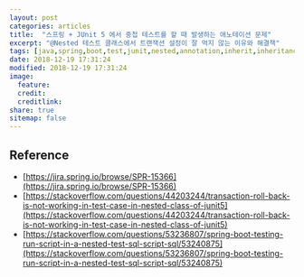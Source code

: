 ```yaml
---
layout: post
categories: articles
title:  "스프링 + JUnit 5 에서 중첩 테스트를 할 때 발생하는 애노테이션 문제"
excerpt: "@Nested 테스트 클래스에서 트랜잭션 설정이 잘 먹지 않는 이유와 해결책"
tags: [java,spring,boot,test,junit,nested,annotation,inherit,inheritance,transaction,transactional,rollback,자바,스프링,부트,테스트,중첩,애노테이션,어노테이션,상속,트랜잭션,롤백]
date: 2018-12-19 17:31:24
modified: 2018-12-19 17:31:24
image: 
  feature:
  credit:
  creditlink:
share: true
sitemap: false
---
```




## Reference

* [https://jira.spring.io/browse/SPR-15366](https://jira.spring.io/browse/SPR-15366)
* [https://stackoverflow.com/questions/44203244/transaction-roll-back-is-not-working-in-test-case-in-nested-class-of-junit5](https://stackoverflow.com/questions/44203244/transaction-roll-back-is-not-working-in-test-case-in-nested-class-of-junit5)
* [https://stackoverflow.com/questions/53236807/spring-boot-testing-run-script-in-a-nested-test-sql-script-sql/53240875](https://stackoverflow.com/questions/53236807/spring-boot-testing-run-script-in-a-nested-test-sql-script-sql/53240875)